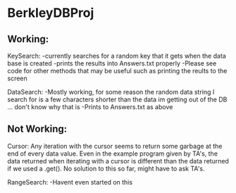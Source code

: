BerkleyDBProj
=============

Working:
--------

KeySearch:
-currently searches for a random key that it gets when the data base is created
-prints the results into Answers.txt properly
-Please see code for other methods that may be useful such as printing the reults
 to the screen

 DataSearch:
 -Mostly working, for some reason the random data string I search for is a few characters shorter
  than the data im getting out of the DB ... don't know why that is
 -Prints to Answers.txt as above


Not Working:
------------

Cursor:
Any iteration with the cursor seems to return some garbage at the end of every data value. Even in the example
program given by TA's, the data returned when iterating with a cursor is different than the data returned if we
used a .get(). No solution to this so far, might have to ask TA's.

RangeSearch:
-Havent even started on this